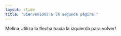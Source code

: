 ```yaml
---
layout: slide
title: "Bienvenidos a la segunda página!"
---
```

Melina 
Utiliza la flecha hacia la izquierda para volver!
